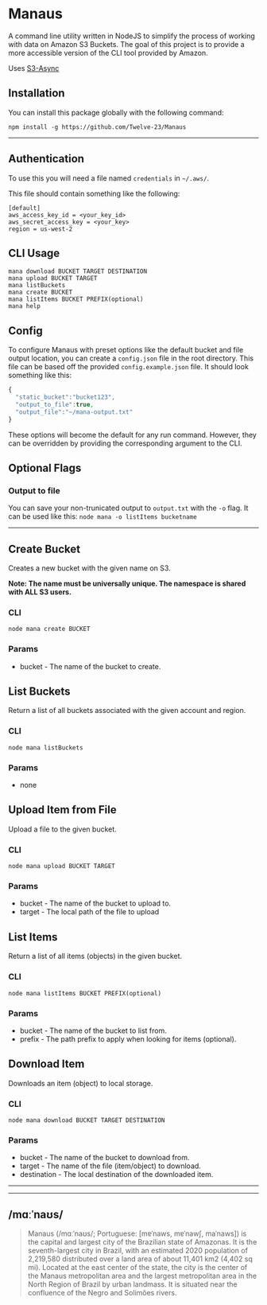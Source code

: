 # Manaus

A command line utility written in NodeJS to simplify the process of working with data on Amazon S3 Buckets. The goal of this project is to provide a more accessible version of the CLI tool provided by Amazon. 

Uses [S3-Async](https://github.com/matdombrock/S3_Async)

## Installation

You can install this package globally with the following command:

```
npm install -g https://github.com/Twelve-23/Manaus
```

---

## Authentication
To use this you will need a file named `credentials` in `~/.aws/`.

This file should contain something like the following:
```
[default]
aws_access_key_id = <your_key_id>
aws_secret_access_key = <your_key>
region = us-west-2
```

## CLI Usage
```
mana download BUCKET TARGET DESTINATION
mana upload BUCKET TARGET
mana listBuckets
mana create BUCKET
mana listItems BUCKET PREFIX(optional)
mana help
```

## Config
To configure Manaus with preset options like the default bucket and file output location, you can create a `config.json` file in the root directory. This file can be based off the provided `config.example.json` file. It should look something like this:
```js
{
  "static_bucket":"bucket123",
  "output_to_file":true,
  "output_file":"~/mana-output.txt"
}
```

These options will become the default for any run command. However, they can be overridden by providing the corresponding argument to the CLI. 

## Optional Flags

### Output to file
You can save your non-trunicated output to `output.txt` with the `-o` flag. It can be used like this:
`node mana -o listItems bucketname`

---

## Create Bucket
Creates a new bucket with the given name on S3. 

**Note: The name must be universally unique. The namespace is shared with ALL S3 users.**
### CLI
`node mana create BUCKET`
### Params
* bucket - The name of the bucket to create.

## List Buckets
Return a list of all buckets associated with the given account and region. 
### CLI
`node mana listBuckets`
### Params
* none

## Upload Item from File
Upload a file to the given bucket.
### CLI
`node mana upload BUCKET TARGET`
### Params
* bucket -  The name of the bucket to upload to.
* target - The local path of the file to upload

## List Items
Return a list of all items (objects) in the given bucket. 
### CLI
`node mana listItems BUCKET PREFIX(optional)`
### Params
* bucket - The name of the bucket to list from.
* prefix - The path prefix to apply when looking for items (optional).

## Download Item
Downloads an item (object) to local storage.
### CLI
`node mana download BUCKET TARGET DESTINATION`
### Params
* bucket - The name of the bucket to download from.
* target - The name of the file (item/object) to download.
* destination - The local destination of the downloaded item.

---

---
## /mɑːˈnaʊs/

> Manaus (/mɑːˈnaʊs/; Portuguese: [mɐˈnaws, mɐˈnawʃ, maˈnaws]) is the capital and largest city of the Brazilian state of Amazonas. It is the seventh-largest city in Brazil, with an estimated 2020 population of 2,219,580 distributed over a land area of about 11,401 km2 (4,402 sq mi). Located at the east center of the state, the city is the center of the Manaus metropolitan area and the largest metropolitan area in the North Region of Brazil by urban landmass. It is situated near the confluence of the Negro and Solimões rivers.